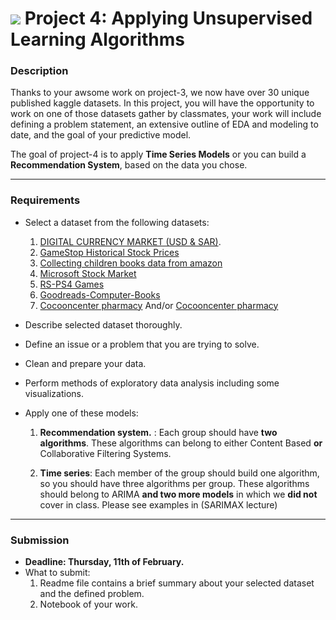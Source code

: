 # ![](https://ga-dash.s3.amazonaws.com/production/assets/logo-9f88ae6c9c3871690e33280fcf557f33.png) Project 4: Applying Unsupervised Learning Algorithms

### Description

Thanks to your awsome work on project-3, we now have over 30 unique published kaggle datasets. In this project, you will have the opportunity to work on one of those datasets gather by classmates, your work will include defining a problem statement, an extensive outline of EDA and modeling to date, and the goal of your predictive model.


The goal of project-4 is to apply **Time Series Models** or you can build a **Recommendation System**, based on the data you chose. 

---

### Requirements

- Select a dataset from the following datasets:
  1. [DIGITAL CURRENCY MARKET (USD & SAR)](https://www.kaggle.com/ahmedadam415/digital-currency-time-series).
  2. [GameStop Historical Stock Prices](https://www.kaggle.com/hananxx/gamestop-historical-stock-prices)
  3. [Collecting children books data from amazon](https://www.kaggle.com/modhiibrahimalmannaa/1000-children-books-on-amazom)
  4. [Microsoft Stock Market](https://www.kaggle.com/rawaneid/microsoft-stock-market-2001-2021)
  5. [RS-PS4 Games](https://www.kaggle.com/ww1234/ps4-games) 
  6. [Goodreads-Computer-Books](https://www.kaggle.com/muneeralhajri/goodreadscomputerbooks)
  7. [Cocooncenter pharmacy](https://www.kaggle.com/kholoudowais/cocooncenter-pharmacy)
  And/or [Cocooncenter pharmacy](https://www.kaggle.com/reemalsh/cocooncenter-care-products)


  
- Describe selected dataset thoroughly.
- Define an issue or a problem that you are trying to solve.
- Clean and prepare your data.
- Perform methods of exploratory data analysis including some visualizations.
- Apply one of these models:
  1. **Recommendation system.** : Each group should have **two algorithms**. These algorithms can belong to either Content Based **or** Collaborative Filtering Systems.
  
  2. **Time series**: Each member of the group should build one algorithm, so you should have three algorithms per group. These algorithms should belong to ARIMA **and two more models** in which we **did not** cover in class. Please see examples in (SARIMAX lecture)

 

---

### Submission

- **Deadline: Thursday, 11th of February.**
- What to submit:
  1. Readme file contains a brief summary about your selected dataset and the defined problem.
  2. Notebook of your work. 
